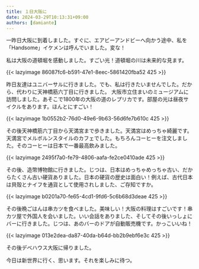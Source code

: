 ```yaml
---
title: １日大阪に
date: 2024-03-29T10:13:31+09:00
authors: [damiante]
---
```

一昨日大阪に到着しました。すぐに、エアビーアンドビーへ向かう途中、私を「Handsome」イケメンは呼んでいました。変な！

私は大阪の道頓堀を感動しました。すごい光！道頓堀の川は未来的な見ます。

{{< lazyimage 86087fc6-b591-47e1-8eec-5861420fba52 425 >}}

昨日友達はユニバーサルに行きました。でも、私は行きたいませんでした。だから、代わりに天神橋筋六丁目に行きました。
大阪市立住まいのミュージアムに訪問しました。あそこで1800年の大阪の道のレプリカです。部屋の光は昼夜サイクルをあります。ほんとにすごい！

{{< lazyimage 1b0552b2-76d0-49e6-9b63-56d6fe7b610c 425 >}}

その後天神橋筋六丁目から天満宮まで歩きました。天満宮はめっちゃ綺麗です。天満宮でメルボルンスタイルのカフェでした。もちろんコーヒーを注文しました。そのコーヒーは日本で一番最高飲みました。

{{< lazyimage 2495f7a0-fe79-4806-aafa-fe2ce0410ade 425 >}}

その後、造幣博物館に行きました。じつは、日本はめっちゃめっちゃ古い、だからたくさん古い硬貨ありました。日本の硬貨の歴史は面白い！例えば、古代日本は貝殻とナイフを通貨として使用されしました、ご存知ですか。

{{< lazyimage b0201a70-fe65-4cd1-9fd6-5c6b68d3deae 425 >}}

その後晩ごはんは串カツを食べました。美味しい！大阪の料理はすごいです！串カツ屋で外国人を会いました。いい会話をありました、そしてその後いっしょにバーに行きました。じつは、あのバーのドアが自動販売機です。かっこいいね！

{{< lazyimage 013e2dea-da87-40da-b64d-bb2b9ebf6e3c 425 >}}

その後デベハウス大阪に帰りました。

今日は新世界に行く、思います。それを楽しみに待つ。